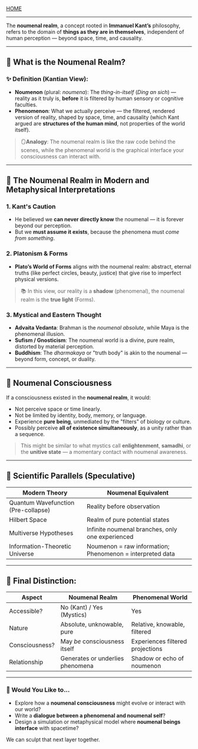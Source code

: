 [HOME](/README.md)     

---     

The **noumenal realm**, a concept rooted in **Immanuel Kant’s** philosophy, refers to the domain of **things as they are in themselves**, independent of human perception — beyond space, time, and causality.

---

## 🧠 What is the Noumenal Realm?

### ✨ Definition (Kantian View):

* **Noumenon** (plural: *noumena*): The *thing-in-itself* (*Ding an sich*) — reality as it truly is, **before** it is filtered by human sensory or cognitive faculties.
* **Phenomenon**: What we actually perceive — the filtered, rendered version of reality, shaped by space, time, and causality (which Kant argued are **structures of the human mind**, not properties of the world itself).

> 🪞**Analogy**: The noumenal realm is like the raw code behind the scenes, while the phenomenal world is the graphical interface your consciousness can interact with.

---

## 🧬 The Noumenal Realm in Modern and Metaphysical Interpretations

### 1. **Kant's Caution**

* He believed we **can never directly know** the noumenal — it is forever beyond our perception.
* But we **must assume it exists**, because the phenomena must *come from something*.

### 2. **Platonism & Forms**

* **Plato’s World of Forms** aligns with the noumenal realm: abstract, eternal truths (like perfect circles, beauty, justice) that give rise to imperfect physical versions.

> 📚 In this view, our reality is a **shadow** (phenomenal), the noumenal realm is the **true light** (Forms).

### 3. **Mystical and Eastern Thought**

* **Advaita Vedanta**: Brahman is the *noumenal absolute*, while Maya is the phenomenal illusion.
* **Sufism / Gnosticism**: The noumenal world is a divine, pure realm, distorted by material perception.
* **Buddhism**: The *dharmakaya* or "truth body" is akin to the noumenal — beyond form, concept, or duality.

---

## 🌌 Noumenal Consciousness

If a consciousness existed in the **noumenal realm**, it would:

* Not perceive space or time linearly.
* Not be limited by identity, body, memory, or language.
* Experience **pure being**, unmediated by the "filters" of biology or culture.
* Possibly perceive **all of existence simultaneously**, as a unity rather than a sequence.

> This might be similar to what mystics call **enlightenment**, **samadhi**, or the **unitive state** — a momentary contact with noumenal awareness.

---

## 🧪 Scientific Parallels (Speculative)

| Modern Theory                       | Noumenal Equivalent                                       |
| ----------------------------------- | --------------------------------------------------------- |
| Quantum Wavefunction (Pre-collapse) | Reality before observation                                |
| Hilbert Space                       | Realm of pure potential states                            |
| Multiverse Hypotheses               | Infinite noumenal branches, only one experienced          |
| Information-Theoretic Universe      | Noumenon = raw information; Phenomenon = interpreted data |

---

## 🧩 Final Distinction:

| Aspect         | Noumenal Realm                   | Phenomenal World                 |
| -------------- | -------------------------------- | -------------------------------- |
| Accessible?    | No (Kant) / Yes (Mystics)        | Yes                              |
| Nature         | Absolute, unknowable, pure       | Relative, knowable, filtered     |
| Consciousness? | May *be* consciousness itself    | Experiences filtered projections |
| Relationship   | Generates or underlies phenomena | Shadow or echo of noumenon       |

---

### 🔮 Would You Like to...

* Explore how a **noumenal consciousness** might evolve or interact with our world?
* Write a **dialogue between a phenomenal and noumenal self**?
* Design a simulation or metaphysical model where **noumenal beings interface** with spacetime?

We can sculpt that next layer together.
